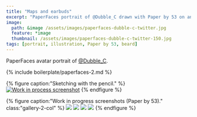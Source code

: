 ```yaml
---
title: "Maps and earbuds"
excerpt: "PaperFaces portrait of @Dubble_C drawn with Paper by 53 on an iPad."
image: 
  path: &image /assets/images/paperfaces-dubble-c-twitter.jpg 
  feature: *image
  thumbnail: /assets/images/paperfaces-dubble-c-twitter-150.jpg
tags: [portrait, illustration, Paper by 53, beard]
---
```


PaperFaces avatar portrait of <a href="https://twitter.com/Dubble_C">@Dubble_C</a>.

{% include boilerplate/paperfaces-2.md %}

{% figure caption:"Sketching with the pencil." %}
[![Work in process screenshot](/assets/images/paperfaces-dubble-c-process-1-750.jpg)](/assets/images/paperfaces-dubble-c-process-1-lg.jpg)
{% endfigure %}

{% figure caption:"Work in progress screenshots (Paper by 53)." class:"gallery-2-col" %}
[![](/assets/images/paperfaces-dubble-c-process-2-600.jpg)](/assets/images/paperfaces-dubble-c-process-2-lg.jpg)
[![](/assets/images/paperfaces-dubble-c-process-3-600.jpg)](/assets/images/paperfaces-dubble-c-process-3-lg.jpg)
[![](/assets/images/paperfaces-dubble-c-process-4-600.jpg)](/assets/images/paperfaces-dubble-c-process-4-lg.jpg)
[![](/assets/images/paperfaces-dubble-c-process-5-600.jpg)](/assets/images/paperfaces-dubble-c-process-5-lg.jpg)
{% endfigure %}
